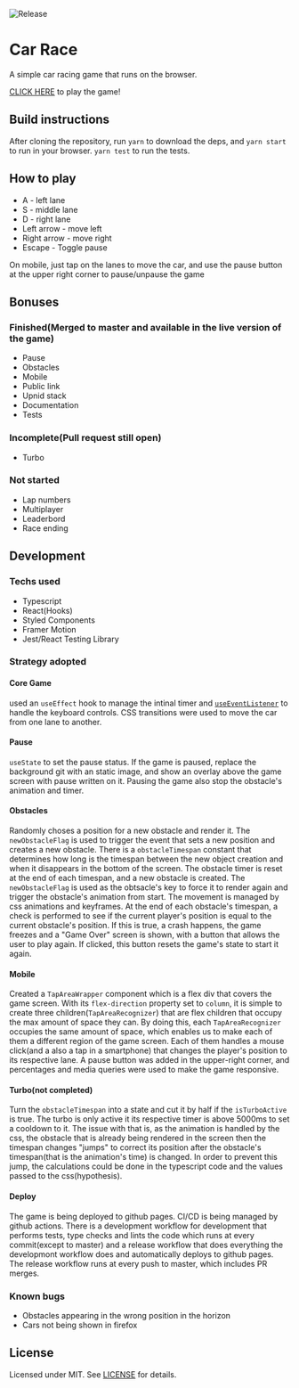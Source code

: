 ![Release](https://github.com/JeffersonCarvalh0/car-race/workflows/Release/badge.svg?branch=master)

# Car Race
A simple car racing game that runs on the browser.

[CLICK HERE](https://jeffersoncarvalh0.github.io/car-race/) to play the game!

## Build instructions
After cloning the repository, run `yarn` to download the deps, and `yarn start`
to run in your browser. `yarn test` to run the tests.

## How to play
 - A - left lane
 - S - middle lane
 - D - right lane
 - Left arrow - move left
 - Right arrow - move right
 - Escape - Toggle pause
 
On mobile, just tap on the lanes to move the car, and use the pause button at the upper right corner to pause/unpause the game

## Bonuses
### Finished(Merged to master and available in the live version of the game)
 - Pause
 - Obstacles
 - Mobile
 - Public link
 - Upnid stack
 - Documentation
 - Tests
 
### Incomplete(Pull request still open)
 - Turbo
 
### Not started
 - Lap numbers
 - Multiplayer
 - Leaderbord
 - Race ending

## Development
### Techs used
 - Typescript
 - React(Hooks)
 - Styled Components
 - Framer Motion
 - Jest/React Testing Library
 
### Strategy adopted
#### Core Game
used an `useEffect` hook to manage the intinal timer and [`useEventListener`](https://github.com/donavon/use-event-listener) to handle the keyboard controls. CSS transitions were used to move the car from one lane to another.

#### Pause
`useState` to set the pause status. If the game is paused, replace the background git with an static image, and show an overlay above the game screen with pause written on it. Pausing the game also stop the obstacle's animation and timer.

#### Obstacles
Randomly choses a position for a new obstacle and render it. The `newObstacleFlag` is used to trigger the event that sets a new position and creates a new obstacle. There is a `obstacleTimespan` constant that determines how long is the timespan between the new object creation and when it disappears in the bottom of the screen. The obstacle timer is reset at the end of each timespan, and a new obstacle is created. The `newObstacleFlag` is used as the obtsacle's key to force it to render again and trigger the obstacle's animation from start. The movement is managed by css animations and keyframes. At the end of each obstacle's timespan, a check is performed to see if the current player's position is equal to the current obstacle's position. If this is true, a crash happens, the game freezes and a "Game Over" screen is shown, with a button that allows the user to play again. If clicked, this button resets the game's state to start it again.

#### Mobile
Created a `TapAreaWrapper` component which is a flex div that covers the game screen. With its `flex-direction` property set to `column`, it is simple to create three children(`TapAreaRecognizer`) that are flex children that occupy the max amount of space they can. By doing this, each `TapAreaRecognizer` occupies the same amount of space, which enables us to make each of them a different region of the game screen. Each of them handles a mouse click(and a also a tap in a smartphone) that changes the player's position to its respective lane. A pause button was added in the upper-right corner, and percentages and media queries were used to make the game responsive.

#### Turbo(not completed)
Turn the `obstacleTimespan` into a state and cut it by half if the `isTurboActive` is true. The turbo is only active it its respective timer is above 5000ms to set a cooldown to it. The issue with that is, as the animation is handled by the css, the obstacle that is already being rendered in the screen then the timespan changes "jumps" to correct its position after the obstacle's timespan(that is  the animation's time) is changed. In order to prevent this jump, the calculations could be done in the typescript code and the values passed to the css(hypothesis).

#### Deploy
The game is being deployed to github pages. CI/CD is being managed by github actions. There is a development workflow for development that performs tests, type checks and lints the code which runs at every commit(except to master) and a release workflow that does everything the developmont workflow does and automatically deploys to github pages. The release workflow runs at every push to master, which includes PR merges.

### Known bugs
 - Obstacles appearing in the wrong position in the horizon
 - Cars not being shown in firefox

## License
Licensed under MIT. See [LICENSE](LICENSE) for details.
